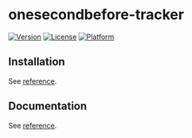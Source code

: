# onesecondbefore-tracker

[![Version](https://img.shields.io/cocoapods/v/onesecondbefore-tracker.svg?style=flat)](https://cocoapods.org/pods/onesecondbefore-tracker)
[![License](https://img.shields.io/cocoapods/l/onesecondbefore-tracker.svg?style=flat)](https://cocoapods.org/pods/onesecondbefore-tracker)
[![Platform](https://img.shields.io/cocoapods/p/onesecondbefore-tracker.svg?style=flat)](https://cocoapods.org/pods/onesecondbefore-tracker)

## Installation

See [reference](https://www.onesecondbefore.com/resources/analytics/installation/#ios).

## Documentation

See [reference](https://www.onesecondbefore.com/resources/analytics/reference-mobile/).
